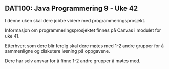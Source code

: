 ## DAT100: Java Programmering 9 - Uke 42

I denne uken skal dere jobbe videre med programmeringsprosjekt. 

Informasjon om programmeringsprosjektet finnes på Canvas i modulet for uke 41.

Etterhvert som dere blir ferdig skal dere møtes med 1-2 andre grupper for å sammenligne og diskutere løsning på oppgavene. 

Dere har selv ansvar for å finne 1-2 andre grupper å møtes med.

